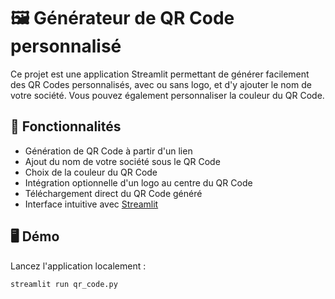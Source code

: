 # 🖼️ Générateur de QR Code personnalisé

Ce projet est une application Streamlit permettant de générer facilement des QR Codes personnalisés, avec ou sans logo, et d'y ajouter le nom de votre société. Vous pouvez également personnaliser la couleur du QR Code.

## 🚀 Fonctionnalités

- Génération de QR Code à partir d'un lien
- Ajout du nom de votre société sous le QR Code
- Choix de la couleur du QR Code
- Intégration optionnelle d'un logo au centre du QR Code
- Téléchargement direct du QR Code généré
- Interface intuitive avec [Streamlit]([https://streamlit.io/](https://generateur-de-qr-code-personnalise-wj9dogjuqtxcmkal4c8i8i.streamlit.app/))

## 🖥️ Démo

Lancez l'application localement :

```bash
streamlit run qr_code.py

